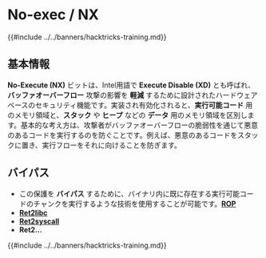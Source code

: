 # No-exec / NX

{{#include ../../banners/hacktricks-training.md}}

## 基本情報

**No-Execute (NX)** ビットは、Intel用語で **Execute Disable (XD)** とも呼ばれ、**バッファオーバーフロー** 攻撃の影響を **軽減** するために設計されたハードウェアベースのセキュリティ機能です。実装され有効化されると、**実行可能コード** 用のメモリ領域と、**スタック** や **ヒープ** などの **データ** 用のメモリ領域を区別します。基本的な考え方は、攻撃者がバッファオーバーフローの脆弱性を通じて悪意のあるコードを実行するのを防ぐことです。例えば、悪意のあるコードをスタックに置き、実行フローをそれに向けることを防ぎます。

## バイパス

- この保護を **バイパス** するために、バイナリ内に既に存在する実行可能コードのチャンクを実行するような技術を使用することが可能です。[**ROP**](../rop-return-oriented-programing/index.html)
- [**Ret2libc**](../rop-return-oriented-programing/ret2lib/index.html)
- [**Ret2syscall**](../rop-return-oriented-programing/rop-syscall-execv/index.html)
- **Ret2...**

{{#include ../../banners/hacktricks-training.md}}
